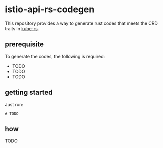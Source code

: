 # istio-api-rs-codegen

This repository provides a way to generate rust codes that meets the CRD traits in [kube-rs](https://github.com/kube-rs/kube-rs). 

## prerequisite

To generate the codes, the following is required:

* TODO
* TODO
* TODO

## getting started

Just run:

```shell
# TODO
```

## how 

TODO